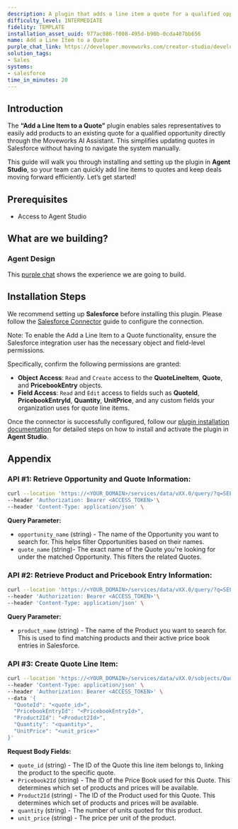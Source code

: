 ```yaml
---
description: A plugin that adds a line item a quote for a qualified opportunity.
difficulty_level: INTERMEDIATE
fidelity: TEMPLATE
installation_asset_uuid: 977ac086-f008-495d-b90b-0cda407bb656
name: Add a Line Item to a Quote
purple_chat_link: https://developer.moveworks.com/creator-studio/developer-tools/purple-chat?conversation=%7B%22startTimestamp%22%3A%2211%3A43+AM%22%2C%22messages%22%3A%5B%7B%22parts%22%3A%5B%7B%22richText%22%3A%22I+need+to+add+a+product+to+a+quote+in+Salesforce.%22%7D%5D%2C%22role%22%3A%22user%22%7D%2C%7B%22parts%22%3A%5B%7B%22richText%22%3A%22Okay%2C+I+can+help+with+that.+Please+provide+the+opportunity+name%2C+quote+name%2C+product+name%2C+quantity%2C+and+sales+price.%22%7D%5D%2C%22role%22%3A%22assistant%22%7D%2C%7B%22parts%22%3A%5B%7B%22richText%22%3A%22The+opportunity+name+is+%27Palm+Tree+Corp%27%2C+the+quote+name+is+%27Q3+Sales+Quote%27%2C+and+I+need+to+add+%2710+Service+Hours%27.%22%7D%5D%2C%22role%22%3A%22user%22%7D%2C%7B%22parts%22%3A%5B%7B%22richText%22%3A%22Got+it.+Now%2C+please+provide+the+quantity+and+sales+price.%22%7D%5D%2C%22role%22%3A%22assistant%22%7D%2C%7B%22parts%22%3A%5B%7B%22richText%22%3A%22Quantity+is+5+and+the+sales+price+is+%24200+each.%22%7D%5D%2C%22role%22%3A%22user%22%7D%2C%7B%22parts%22%3A%5B%7B%22richText%22%3A%22Please+confirm+the+details+below+before+I+add+the+line+item+to+the+quote.%22%7D%2C%7B%22richText%22%3A%22%3Cb%3EConfirm+Line+Item+Details%3C%2Fb%3E%3Cbr%3E%3Cb%3EOpportunity+Name%3A+%3C%2Fb%3EAcme+Corp%3Cbr%3E%3Cb%3EQuote+Name%3A+%3C%2Fb%3EQ3+Sales+Quote%3Cbr%3E%3Cb%3EProduct+Name%3A+%3C%2Fb%3E10+Service+Hours%3Cbr%3E%3Cb%3EQuantity%3A+%3C%2Fb%3E5%3Cbr%3E%3Cb%3ESales+Price%3A+%3C%2Fb%3E%24200+each%3Cbr%3E%22%7D%2C%7B%22buttons%22%3A%5B%7B%22buttonText%22%3A%22Add+to+Salesforce%22%2C%22style%22%3A%22filled%22%7D%2C%7B%22buttonText%22%3A%22Edit+Details%22%2C%22style%22%3A%22outlined%22%7D%2C%7B%22buttonText%22%3A%22Cancel%22%2C%22style%22%3A%22outlined%22%7D%5D%7D%5D%2C%22role%22%3A%22assistant%22%7D%2C%7B%22parts%22%3A%5B%7B%22richText%22%3A%22Ok%2C+adding+it+now.%22%7D%5D%2C%22role%22%3A%22user%22%7D%2C%7B%22parts%22%3A%5B%7B%22reasoningSteps%22%3A%5B%7B%22richText%22%3A%22Adding+product+%2710+Service+Hours%27+to+quote+%27Q3+Sales+Quote%27+in+Salesforce...%22%2C%22status%22%3A%22pending%22%7D%5D%7D%2C%7B%22richText%22%3A%22I%27ve+added+the+product+to+the+quote.%22%7D%2C%7B%22citations%22%3A%5B%7B%22citationTitle%22%3A%22Q3+Sales+Quote%22%2C%22connectorName%22%3A%22salesforce%22%7D%5D%7D%5D%2C%22role%22%3A%22assistant%22%7D%5D%7D
solution_tags:
- Sales
systems:
- salesforce
time_in_minutes: 20
---
```


## **Introduction**

The **“Add a Line Item to a Quote”** plugin enables sales representatives to easily add products to an existing quote for a qualified opportunity directly through the Moveworks AI Assistant. This simplifies updating quotes in Salesforce without having to navigate the system manually.

This guide will walk you through installing and setting up the plugin in **Agent Studio**, so your team can quickly add line items to quotes and keep deals moving forward efficiently. Let’s get started!

## **Prerequisites**

- Access to Agent Studio

## **What are we building?**

### **Agent Design**

This [purple chat](https://developer.moveworks.com/creator-studio/developer-tools/purple-chat?conversation=%7B%22startTimestamp%22%3A%2211%3A43+AM%22%2C%22messages%22%3A%5B%7B%22parts%22%3A%5B%7B%22richText%22%3A%22I+need+to+add+a+product+to+a+quote+in+Salesforce.%22%7D%5D%2C%22role%22%3A%22user%22%7D%2C%7B%22parts%22%3A%5B%7B%22richText%22%3A%22Okay%2C+I+can+help+with+that.+Please+provide+the+opportunity+name%2C+quote+name%2C+product+name%2C+quantity%2C+and+sales+price.%22%7D%5D%2C%22role%22%3A%22assistant%22%7D%2C%7B%22parts%22%3A%5B%7B%22richText%22%3A%22The+opportunity+name+is+%27Palm+Tree+Corp%27%2C+the+quote+name+is+%27Q3+Sales+Quote%27%2C+and+I+need+to+add+%2710+Service+Hours%27.%22%7D%5D%2C%22role%22%3A%22user%22%7D%2C%7B%22parts%22%3A%5B%7B%22richText%22%3A%22Got+it.+Now%2C+please+provide+the+quantity+and+sales+price.%22%7D%5D%2C%22role%22%3A%22assistant%22%7D%2C%7B%22parts%22%3A%5B%7B%22richText%22%3A%22Quantity+is+5+and+the+sales+price+is+%24200+each.%22%7D%5D%2C%22role%22%3A%22user%22%7D%2C%7B%22parts%22%3A%5B%7B%22richText%22%3A%22Please+confirm+the+details+below+before+I+add+the+line+item+to+the+quote.%22%7D%2C%7B%22richText%22%3A%22%3Cb%3EConfirm+Line+Item+Details%3C%2Fb%3E%3Cbr%3E%3Cb%3EOpportunity+Name%3A+%3C%2Fb%3EAcme+Corp%3Cbr%3E%3Cb%3EQuote+Name%3A+%3C%2Fb%3EQ3+Sales+Quote%3Cbr%3E%3Cb%3EProduct+Name%3A+%3C%2Fb%3E10+Service+Hours%3Cbr%3E%3Cb%3EQuantity%3A+%3C%2Fb%3E5%3Cbr%3E%3Cb%3ESales+Price%3A+%3C%2Fb%3E%24200+each%3Cbr%3E%22%7D%2C%7B%22buttons%22%3A%5B%7B%22buttonText%22%3A%22Add+to+Salesforce%22%2C%22style%22%3A%22filled%22%7D%2C%7B%22buttonText%22%3A%22Edit+Details%22%2C%22style%22%3A%22outlined%22%7D%2C%7B%22buttonText%22%3A%22Cancel%22%2C%22style%22%3A%22outlined%22%7D%5D%7D%5D%2C%22role%22%3A%22assistant%22%7D%2C%7B%22parts%22%3A%5B%7B%22richText%22%3A%22Ok%2C+adding+it+now.%22%7D%5D%2C%22role%22%3A%22user%22%7D%2C%7B%22parts%22%3A%5B%7B%22reasoningSteps%22%3A%5B%7B%22richText%22%3A%22Adding+product+%2710+Service+Hours%27+to+quote+%27Q3+Sales+Quote%27+in+Salesforce...%22%2C%22status%22%3A%22pending%22%7D%5D%7D%2C%7B%22richText%22%3A%22I%27ve+added+the+product+to+the+quote.%22%7D%2C%7B%22citations%22%3A%5B%7B%22citationTitle%22%3A%22Q3+Sales+Quote%22%2C%22connectorName%22%3A%22salesforce%22%7D%5D%7D%5D%2C%22role%22%3A%22assistant%22%7D%5D%7D) shows the experience we are going to build.

## **Installation Steps**

We recommend setting up **Salesforce** before installing this plugin. Please follow the [Salesforce Connector](https://developer.moveworks.com/marketplace/package/?id=salesforce&hist=home%2Cbrws#how-to-implement) guide to configure the connection.

Note: To enable the Add a Line Item to a Quote functionality, ensure the Salesforce integration user has the necessary object and field-level permissions.

Specifically, confirm the following permissions are granted:

- **Object Access**: `Read` and `Create` access to the **QuoteLineItem**, **Quote**, and **PricebookEntry** objects.
- **Field Access**: `Read` and `Edit` access to fields such as **QuoteId**, **PricebookEntryId**, **Quantity**, **UnitPrice**, and any custom fields your organization uses for quote line items.

Once the connector is successfully configured, follow our [plugin installation documentation](https://help.moveworks.com/docs/ai-agent-marketplace-installation) for detailed steps on how to install and activate the plugin in **Agent Studio**.

## **Appendix**

### **API #1: Retrieve Opportunity and Quote Information:**

```bash
curl --location 'https://<YOUR_DOMAIN>/services/data/vXX.0/query/?q=SELECT+Id,+Name,+StageName,+%28SELECT+Id,+Name+FROM+Quotes+WHERE+Name=%27{{quote_name}}%27%29+FROM+Opportunity+WHERE+Name+LIKE+%27%25{{opportunity_name}}%25%27+AND+%28StageName=%27Qualification%27+OR+StageName=%27Qualified%27%29' \
--header 'Authorization: Bearer <ACCESS_TOKEN>'\
--header 'Content-Type: application/json' \
```

**Query Parameter:**

- `opportunity_name` (string) - The name of the Opportunity you want to search for. This helps filter Opportunities based on their names.
- `quote_name` (string)- The exact name of the Quote you're looking for under the matched Opportunity. This filters the related Quotes.

### **API #2: Retrieve Product and Pricebook Entry Information:**

```bash
curl --location 'https://<YOUR_DOMAIN>/services/data/vXX.0/query/?q=SELECT+Id,+%28SELECT+Pricebook2Id,+Id+FROM+PricebookEntries+WHERE+Pricebook2.IsActive+=+TRUE%29+FROM+Product2+WHERE+Name+LIKE+%27%25{{product_name}}%25%27' \
--header 'Authorization: Bearer <ACCESS_TOKEN>'\
--header 'Content-Type: application/json' \
```

**Query Parameter:**

- `product_name` (string) - The name of the Product you want to search for. This is used to find matching products and their active price book entries in Salesforce.

### **API #3: Create Quote Line Item:**

```bash
curl --location 'https://<YOUR_DOMAIN>/services/data/vXX.0/sobjects/QuoteLineItem' \
--header 'Content-Type: application/json' \
--header 'Authorization: Bearer <ACCESS_TOKEN>' \
--data '{
  "QuoteId": "<quote_id>",  
  "PricebookEntryId": "<PricebookEntryId>",  
  "Product2Id": "<Product2Id>",
  "Quantity": "<quantity>",
  "UnitPrice": "<unit_price>"
}'
```

**Request Body Fields:**

- `quote_id` (string) - The ID of the Quote this line item belongs to, linking the product to the specific quote.
- `Pricebook2Id` (string) - The ID of the Price Book used for this Quote. This determines which set of products and prices will be available.
- `Product2Id` (string) - The ID of the Product used for this Quote. This determines which set of products and prices will be available.
- `quantity` (string) - The number of units quoted for this product.
- `unit_price` (string) - The price per unit of the product.